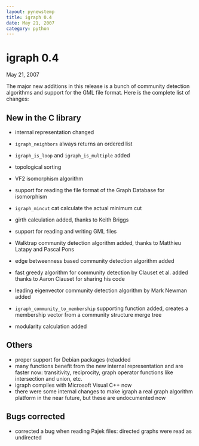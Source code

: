 ```yaml
---
layout: pynewstemp
title: igraph 0.4
date: May 21, 2007
category: python
---
```


igraph 0.4
=========

May 21, 2007

The major new additions in this release is a bunch of community
detection algorithms and support for the GML file format. Here 
is the complete list of changes:

<!--more-->

New in the C library
--------------------

- internal representation changed
- `igraph_neighbors` always returns an ordered list
- `igraph_is_loop` and `igraph_is_multiple` added

- topological sorting
- VF2 isomorphism algorithm
- support for reading the file format of the Graph Database for isomorphism
- `igraph_mincut` cat calculate the actual minimum cut
- girth calculation added, thanks to Keith Briggs
- support for reading and writing GML files

- Walktrap community detection algorithm added, thanks to Matthieu Latapy 
  and Pascal Pons
- edge betweenness based community detection algorithm added
- fast greedy algorithm for community detection by Clauset et al. added
  thanks to Aaron Clauset for sharing his code
- leading eigenvector community detection algorithm by Mark Newman added
- `igraph_community_to_membership` supporting function added, creates 
  a membership vector from a community structure merge tree
- modularity calculation added

Others
------

- proper support for Debian packages (re)added
- many functions benefit from the new internal representation and are 
  faster now: transitivity, reciprocity, graph operator functions like 
  intersection and union, etc.
- igraph compiles with Microsoft Visual C++ now
- there were some internal changes to make igraph a real graph algorithm
  platform in the near future, but these are undocumented now

Bugs corrected
--------------

- corrected a bug when reading Pajek files: directed graphs were read as
  undirected
